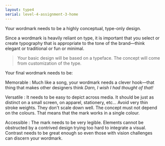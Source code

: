 ```yaml
---
layout: type4
serial: level-4-assignment-3-home
---
```

Your wordmark needs to be a highly conceptual, type-only design.

Since a wordmark is heavily reliant on type, it is important that you select or create typography that is appropriate to the tone of the brand—think elegant or traditional or fun or minimal.

> Your basic design will be based on a typeface. The concept will come from customization of the type.

Your final wordmark needs to be:

Memorable
: Much like a song, your wordmark needs a clever hook—that thing that makes other designers think *Darn, I wish I had thought of that!* 

Versatile
: It needs to be easy to depict across media. It should be just as distinct on a small screen, on apparel, stationery, etc… Avoid very thin stroke weights. They don't scale down well. The concept must not depend on the colours. That means that the mark works in a single colour.

Accessible
: The mark needs to be very legible. Elements cannot be obstructed by a contrived design trying too hard to integrate a visual. Contrast needs to be great enough so even those with vision challenges can discern your wordmark.